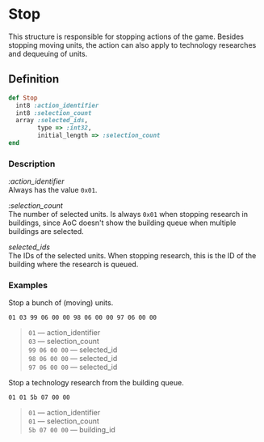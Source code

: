 # Stop

This structure is responsible for stopping actions of the game. Besides stopping moving units, the action can also apply to technology researches and dequeuing of units.

## Definition

```ruby
def Stop
  int8 :action_identifier
  int8 :selection_count
  array :selected_ids,
        type => :int32,
        initial_length => :selection_count
end
```

### Description

*:action_identifier*  
Always has the value `0x01`.

*:selection_count*  
The number of selected units. Is always `0x01` when stopping research in buildings, since AoC doesn't show the building queue when multiple buildings are selected.

*selected_ids*  
The IDs of the selected units. When stopping research, this is the ID of the building where the research is queued.

### Examples

Stop a bunch of (moving) units.

`01 03 99 06 00 00 98 06 00 00 97 06 00 00`

>`01` &mdash; action_identifier  
>`03` &mdash; selection_count  
>`99 06 00 00` &mdash; selected_id  
>`98 06 00 00` &mdash; selected_id  
>`97 06 00 00` &mdash; selected_id  

Stop a technology research from the building queue.

`01 01 5b 07 00 00`

>`01` &mdash; action_identifier  
>`01` &mdash; selection_count  
>`5b 07 00 00` &mdash; building_id

